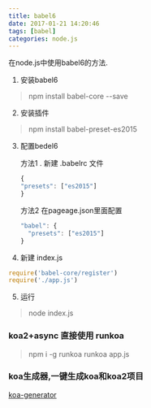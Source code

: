 ```yaml
---
title: babel6
date: 2017-01-21 14:20:46
tags: [babel]
categories: node.js
---
```


在node.js中使用babel6的方法.

1. 安装babel6 
> npm install babel-core --save

2. 安装插件
> npm install babel-preset-es2015

3. 配置bedel6
	
	方法1 . 新建 .babelrc 文件
	```js
	{
	"presets": ["es2015"]
	}
	```

	方法2  在pageage.json里面配置
	```js
	"babel": {
      "presets": ["es2015"]
  	}
  	```

4. 新建 index.js
```js
require('babel-core/register')
require('./app.js')
```

5. 运行
> node index.js


### koa2+async 直接使用 runkoa
> npm i -g runkoa
> runkoa app.js

### koa生成器,一键生成koa和koa2项目
[koa-generator](https://github.com/17koa/koa-generator)